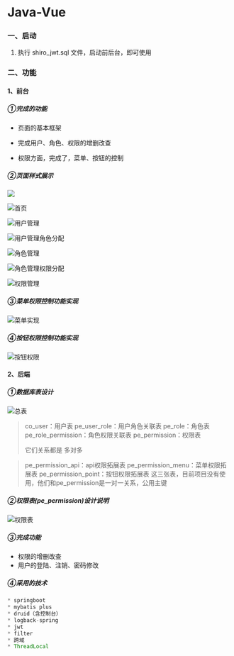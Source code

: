 # Java-Vue

### 一、启动

1. 执行 shiro_jwt.sql 文件，启动前后台，即可使用



### 二、功能

#### 1、前台

##### ①完成的功能

* 页面的基本框架

* 完成用户、角色、权限的增删改查

 * 权限方面，完成了，菜单、按钮的控制

   

##### ②页面样式展示

<img src="https://github.com/Dame0912/Shiro-Jwt-Vue/blob/1.0.0/md%E5%9B%BE%E7%89%87/%E7%99%BB%E9%99%86%E9%A1%B5%E9%9D%A2.png?raw=true" />



![首页](https://github.com/Dame0912/Shiro-Jwt-Vue/blob/1.0.0/md%E5%9B%BE%E7%89%87/%E9%A6%96%E9%A1%B5.png?raw=true)

![用户管理](https://github.com/Dame0912/Shiro-Jwt-Vue/blob/1.0.0/md%E5%9B%BE%E7%89%87/%E7%94%A8%E6%88%B7%E7%AE%A1%E7%90%86.png?raw=true)

![用户管理角色分配](https://github.com/Dame0912/Shiro-Jwt-Vue/blob/1.0.0/md%E5%9B%BE%E7%89%87/%E7%94%A8%E6%88%B7%E7%AE%A1%E7%90%86%E8%A7%92%E8%89%B2%E5%88%86%E9%85%8D.png?raw=true)

![角色管理](https://github.com/Dame0912/Shiro-Jwt-Vue/blob/1.0.0/md%E5%9B%BE%E7%89%87/%E8%A7%92%E8%89%B2%E7%AE%A1%E7%90%86.png?raw=true)

![角色管理权限分配](https://github.com/Dame0912/Shiro-Jwt-Vue/blob/1.0.0/md%E5%9B%BE%E7%89%87/%E8%A7%92%E8%89%B2%E7%AE%A1%E7%90%86%E6%9D%83%E9%99%90%E5%88%86%E9%85%8D.png?raw=true)

![权限管理](https://github.com/Dame0912/Shiro-Jwt-Vue/blob/1.0.0/md%E5%9B%BE%E7%89%87/%E6%9D%83%E9%99%90%E7%AE%A1%E7%90%86.png?raw=true)





##### ③菜单权限控制功能实现

![菜单实现](https://github.com/Dame0912/Shiro-Jwt-Vue/blob/1.0.0/md%E5%9B%BE%E7%89%87/%E8%8F%9C%E5%8D%95%E6%9D%83%E9%99%90%E7%94%9F%E6%88%90%E9%80%BB%E8%BE%91.png?raw=true)



##### ④按钮权限控制功能实现

![按钮权限](https://github.com/Dame0912/Shiro-Jwt-Vue/blob/1.0.0/md%E5%9B%BE%E7%89%87/%E6%8C%89%E9%92%AE%E6%9D%83%E9%99%90%E7%94%9F%E6%88%90%E9%80%BB%E8%BE%91.png?raw=true)





#### 2、后端

##### ①数据库表设计

![总表](https://github.com/Dame0912/Shiro-Jwt-Vue/blob/1.0.0/md%E5%9B%BE%E7%89%87/%E6%95%B0%E6%8D%AE%E5%BA%93%E8%A1%A8.png?raw=true)

>co_user：用户表
>pe_user_role：用户角色关联表
>pe_role：角色表
>pe_role_permission：角色权限关联表
>pe_permission：权限表
>
>它们关系都是 多对多



>pe_permission_api：api权限拓展表
>pe_permission_menu：菜单权限拓展表
>pe_permission_point：按钮权限拓展表
>这三张表，目前项目没有使用，他们和pe_permission是一对一关系，公用主键



##### ②权限表(pe_permission)设计说明

![权限表](https://github.com/Dame0912/Shiro-Jwt-Vue/blob/1.0.0/md%E5%9B%BE%E7%89%87/%E6%95%B0%E6%8D%AE%E5%BA%93%E8%A1%A8%E2%80%94%E6%9D%83%E9%99%90%E8%A1%A8.png?raw=true)



##### ③完成功能

* 权限的增删改查
* 用户的登陆、注销、密码修改

##### ④采用的技术

```java
* springboot
* mybatis plus
* druid（含控制台）
* logback-spring
* jwt
* filter
* 跨域
* ThreadLocal
```











































